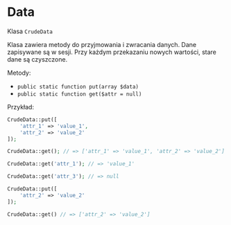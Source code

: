 Data
===

Klasa `CrudeData`

Klasa zawiera metody do przyjmowania i zwracania danych. Dane zapisywane są w sesji. Przy każdym przekazaniu nowych wartości, stare dane są czyszczone.

Metody:

- `public static function put(array $data)`
- `public static function get($attr = null)`

Przykład:

```php
CrudeData::put([
    'attr_1' => 'value_1',
    'attr_2' => 'value_2'
]);

CrudeData::get(); // => ['attr_1' => 'value_1', 'attr_2' => 'value_2']

CrudeData::get('attr_1'); // => 'value_1'

CrudeData::get('attr_3'); // => null

CrudeData::put([
    'attr_2' => 'value_2'
]);

CrudeData::get() // => ['attr_2' => 'value_2']
```
